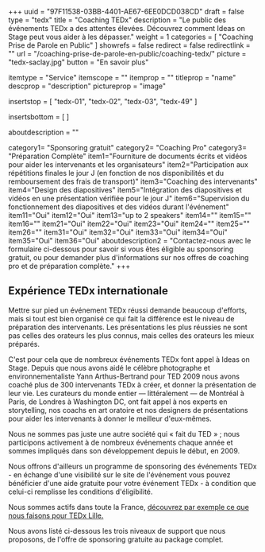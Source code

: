 +++
uuid		= "97F11538-03BB-4401-AE67-6EE0DCD038CD"
draft		= false
type		= "tedx"
title		= "Coaching TEDx"
description	= "Le public des événements TEDx a des attentes élevées. Découvrez comment Ideas on Stage peut vous aider à les dépasser."
weight		= 1
categories	= [ "Coaching Prise de Parole en Public" ]
showrefs	= false
redirect	= false
redirectlink = ""
url 			= "/coaching-prise-de-parole-en-public/coaching-tedx/"
picture		= "tedx-saclay.jpg"
button		= "En savoir plus"

itemtype		= "Service"
itemscope		= ""
itemprop		= ""
titleprop		= "name"
descprop		= "description"
pictureprop		= "image"

insertstop		= [
	"tedx-01",
	"tedx-02",
	"tedx-03",
	"tedx-49"
]

insertsbottom	= [
]

aboutdescription = ""

category1= "Sponsoring gratuit"
category2= "Coaching Pro"
category3= "Préparation Complète"
item1="Fourniture de documents écrits et vidéos pour aider les intervenants et les organisateurs"
item2="Participation aux répétitions finales le jour J (en fonction de nos disponibilités et du remboursement des frais de transport)"
item3="Coaching des intervenants"
item4="Design des diapositives"
item5="Intégration des diapositives et vidéos en une présentation vérifiée pour le jour J"
item6="Supervision du fonctionnement des diapositives et des vidéos durant l'événement"
item11="Oui"
item12="Oui"
item13="up to 2 speakers"
item14=""
item15=""
item16=""
item21="Oui"
item22="Oui"
item23="Oui"
item24=""
item25=""
item26=""
item31="Oui"
item32="Oui"
item33="Oui"
item34="Oui"
item35="Oui"
item36="Oui"
aboutdescription2 = "Contactez-nous avec le formulaire ci-dessous pour savoir si vous êtes éligible au sponsoring gratuit, ou pour demander plus d'informations sur nos offres de coaching pro et de préparation complète."
+++
## Expérience TEDx internationale
Mettre sur pied un événement TEDx réussi demande beaucoup d'efforts, mais si  tout est bien organisé ce qui fait la différence est le niveau de préparation des intervenants. Les présentations les plus réussies ne sont pas celles des orateurs les plus connus, mais celles des orateurs les mieux préparés.

C'est pour cela que de nombreux événements TEDx font appel à Ideas on Stage. Depuis que nous avons aidé le célèbre photographe et environnementaliste Yann Arthus-Bertrand pour TED 2009 nous avons coaché plus de 300 intervenants TEDx à créer, et donner la présentation de leur vie. Les curateurs du monde entier — littéralement — de Montréal à Paris, de Londres à Washington DC, ont fait appel à nos experts en storytelling, nos coachs en art oratoire et nos designers de présentations pour aider les intervenants à donner le meilleur d'eux-mêmes.

Nous ne sommes pas juste une autre société qui « fait du TED » ; nous participons activement à de nombreux événements chaque année et sommes impliqués dans son développement depuis le début, en 2009.

Nous offrons d'ailleurs un programme de sponsoring des événements TEDx - en échange d'une visibilité sur le site de l'événement vous pouvez bénéficier d'une aide gratuite pour votre événement TEDx - à condition que celui-ci remplisse les conditions d'éligibilité.

Nous sommes actifs dans toute la France, [découvrez par exemple ce que nous faisons pour TEDx Lille.](/coaching-prise-de-parole-en-public/coaching-tedx-lille/) 

Nous avons listé ci-dessous les trois niveaux de support que nous proposons, de l'offre de sponsoring gratuite au package complet.